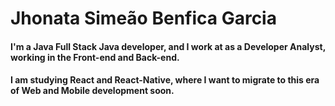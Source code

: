 # Jhonata Simeão Benfica Garcia 

#### I'm a Java Full Stack Java developer, and I work at as a Developer Analyst, working in the Front-end and Back-end.

#### I am studying React and React-Native, where I want to migrate to this era of Web and Mobile development soon.

<!--
**jhonatagarcia/jhonatagarcia** is a ✨ _special_ ✨ repository because its `README.md` (this file) appears on your GitHub profile.

Here are some ideas to get you started:

- 🔭 I’m currently working on ...
- 🌱 I’m currently learning ...
- 👯 I’m looking to collaborate on ...
- 🤔 I’m looking for help with ...
- 💬 Ask me about ...
- 📫 How to reach me: ...
- 😄 Pronouns: ...
- ⚡ Fun fact: ...
-->
